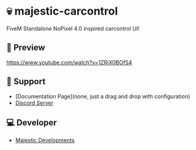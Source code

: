 # 💀 majestic-carcontrol
FiveM Standalone NoPixel 4.0 inspired carcontrol UI!

## 👀 Preview
https://www.youtube.com/watch?v=1ZRiX0BOfS4

## 🤝 Support
- [Documentation Page](none, just a drag and drop with configuration)
- [Discord Server](https://discord.gg/SbjjtT9WsG)

## 💻 Developer
- [Majestic Developments](https://discord.gg/SbjjtT9WsG)
